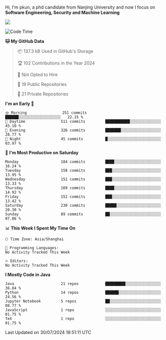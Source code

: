 Hi, I'm pkun, a phd candidate from Nanjing University and now I focus on **Software Engineering, Security and Machine Learning**

<!--![GitHub Snake Light](https://github.com/pppppkun/pppppkun/blob/output/github-snake.svg#gh-light-mode-only)-->
<!--![GitHub Snake dark](https://github.com/pppppkun/pppppkun/blob/output/github-snake-dark.svg#gh-dark-mode-only)-->

![](https://komarev.com/ghpvc/?username=pppppkun)
<!--START_SECTION:waka-->
![Code Time](http://img.shields.io/badge/Code%20Time-2%2C010%20hrs%2023%20mins-blue)

**🐱 My GitHub Data** 

> 📦 137.3 kB Used in GitHub's Storage 
 > 
> 🏆 102 Contributions in the Year 2024
 > 
> 🚫 Not Opted to Hire
 > 
> 📜 19 Public Repositories 
 > 
> 🔑 21 Private Repositories 
 > 
**I'm an Early 🐤** 

```text
🌞 Morning                251 commits         ██████░░░░░░░░░░░░░░░░░░░   22.15 % 
🌆 Daytime                511 commits         ███████████░░░░░░░░░░░░░░   45.10 % 
🌃 Evening                326 commits         ███████░░░░░░░░░░░░░░░░░░   28.77 % 
🌙 Night                  45 commits          █░░░░░░░░░░░░░░░░░░░░░░░░   03.97 % 
```
📅 **I'm Most Productive on Saturday** 

```text
Monday                   184 commits         ████░░░░░░░░░░░░░░░░░░░░░   16.24 % 
Tuesday                  158 commits         ███░░░░░░░░░░░░░░░░░░░░░░   13.95 % 
Wednesday                151 commits         ███░░░░░░░░░░░░░░░░░░░░░░   13.33 % 
Thursday                 169 commits         ████░░░░░░░░░░░░░░░░░░░░░   14.92 % 
Friday                   152 commits         ███░░░░░░░░░░░░░░░░░░░░░░   13.42 % 
Saturday                 230 commits         █████░░░░░░░░░░░░░░░░░░░░   20.30 % 
Sunday                   89 commits          ██░░░░░░░░░░░░░░░░░░░░░░░   07.86 % 
```


📊 **This Week I Spent My Time On** 

```text
🕑︎ Time Zone: Asia/Shanghai

💬 Programming Languages: 
No Activity Tracked This Week

🔥 Editors: 
No Activity Tracked This Week
```

**I Mostly Code in Java** 

```text
Java                     21 repos            █████████░░░░░░░░░░░░░░░░   36.84 % 
Python                   14 repos            ██████░░░░░░░░░░░░░░░░░░░   24.56 % 
Jupyter Notebook         5 repos             ██░░░░░░░░░░░░░░░░░░░░░░░   08.77 % 
JavaScript               1 repo              ░░░░░░░░░░░░░░░░░░░░░░░░░   01.75 % 
TeX                      1 repo              ░░░░░░░░░░░░░░░░░░░░░░░░░   01.75 % 
```




 Last Updated on 30/07/2024 18:51:11 UTC
<!--END_SECTION:waka-->
